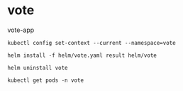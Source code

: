 # vote
vote-app


```kubectl config set-context --current --namespace=vote```

```helm install -f helm/vote.yaml result helm/vote```

```helm uninstall vote```

```kubectl get pods -n vote```
